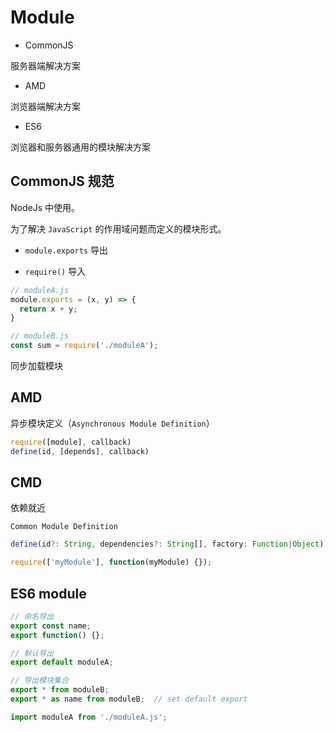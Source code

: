 # Module

- CommonJS

服务器端解决方案

- AMD

浏览器端解决方案

- ES6

浏览器和服务器通用的模块解决方案

## CommonJS 规范

NodeJs 中使用。

为了解决 `JavaScript` 的作用域问题而定义的模块形式。

- `module.exports` 导出

- `require()` 导入

```js
// moduleA.js
module.exports = (x, y) => {
  return x + y;
}

// moduleB.js
const sum = require('./moduleA');
```

同步加载模块

## AMD

异步模块定义（`Asynchronous Module Definition`）

```js
require([module], callback)
define(id, [depends], callback)
```

## CMD

依赖就近

`Common Module Definition`

```js
define(id?: String, dependencies?: String[], factory: Function|Object);

require(['myModule'], function(myModule) {});
```

## ES6 module

```js
// 命名导出
export const name;
export function() {};

// 默认导出
export default moduleA;

// 导出模块集合
export * from moduleB;
export * as name from moduleB;  // set default export

import moduleA from './moduleA.js';
```
